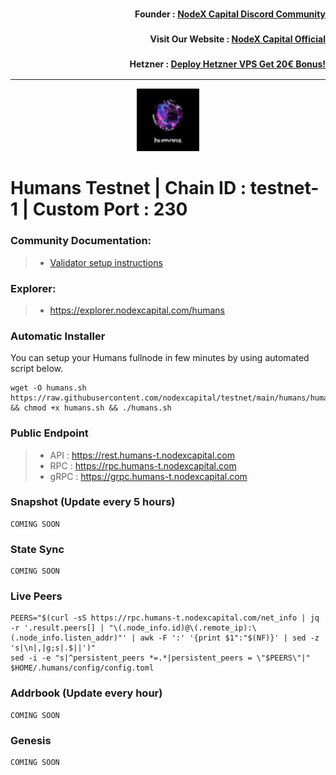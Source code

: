 <h3><p style="font-size:14px" align="right">Founder :
<a href="https://discord.gg/nodexcapital" target="_blank">NodeX Capital Discord Community</a></p></h3>
<h3><p style="font-size:14px" align="right">Visit Our Website :
<a href="https://discord.gg/nodexcapital" target="_blank">NodeX Capital Official</a></p></h3>
<h3><p style="font-size:14px" align="right">Hetzner :
<a href="https://hetzner.cloud/?ref=bMTVi7dcwSgA" target="_blank">Deploy Hetzner VPS Get 20€ Bonus!</a></h3>
<hr>

<p align="center">
  <img height="100" height="auto" src="https://raw.githubusercontent.com/Nodeist/Kurulumlar/main/logos/humans.png">
</p>

# Humans Testnet | Chain ID : testnet-1 | Custom Port : 230

### Community Documentation:
>- [Validator setup instructions](https://polkachu.com/testnets/humans)

### Explorer:
>-  https://explorer.nodexcapital.com/humans

### Automatic Installer
You can setup your Humans fullnode in few minutes by using automated script below.
```
wget -O humans.sh https://raw.githubusercontent.com/nodexcapital/testnet/main/humans/humans.sh && chmod +x humans.sh && ./humans.sh
```
### Public Endpoint

>- API : https://rest.humans-t.nodexcapital.com
>- RPC : https://rpc.humans-t.nodexcapital.com
>- gRPC : https://grpc.humans-t.nodexcapital.com

### Snapshot (Update every 5 hours)
```
COMING SOON
```

### State Sync
```
COMING SOON
```

### Live Peers
```
PEERS="$(curl -sS https://rpc.humans-t.nodexcapital.com/net_info | jq -r '.result.peers[] | "\(.node_info.id)@\(.remote_ip):\(.node_info.listen_addr)"' | awk -F ':' '{print $1":"$(NF)}' | sed -z 's|\n|,|g;s|.$||')"
sed -i -e "s|^persistent_peers *=.*|persistent_peers = \"$PEERS\"|" $HOME/.humans/config/config.toml
```
### Addrbook (Update every hour)
```
COMING SOON
```
### Genesis
```
COMING SOON
```